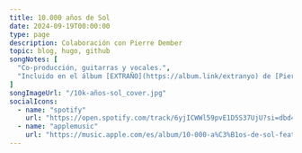 ```yaml
---
title: 10.000 años de Sol
date: 2024-09-19T00:00:00
type: page
description: Colaboración con Pierre Dember
topic: blog, hugo, github
songNotes: [
  "Co-producción, guitarras y vocales.",
  "Incluido en el álbum [EXTRAÑO](https://album.link/extranyo) de [Pierre Dember](https://www.instagram.com/pierredember/)."
]
songImageUrl: "/10k-años-sol_cover.jpg"
socialIcons:
  - name: "spotify"
    url: "https://open.spotify.com/track/6yjICWWl59pvE1D5S37UjU?si=dbd48de9b6ed4447"
  - name: "applemusic"
    url: "https://music.apple.com/es/album/10-000-a%C3%B1os-de-sol-feat-juanddddiego/1759465521?i=1759465532"
---
```

